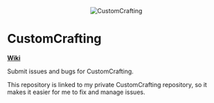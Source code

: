 <div align="center">
  <img src="https://www.spigotmc.org/attachments/customcrafting-banner-cropped-png.477975/" alt="CustomCrafting" />
</div>

# CustomCrafting

[**Wiki**](https://github.com/WolfyScript/CustomCrafting-Wiki/wiki)

Submit issues and bugs for CustomCrafting.

This repository is linked to my private CustomCrafting repository, so it makes it easier for me to fix and manage issues.

